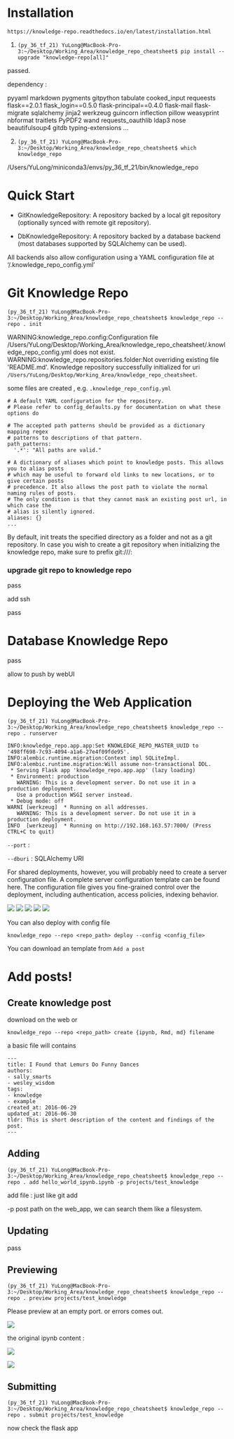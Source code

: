

# Installation

`https://knowledge-repo.readthedocs.io/en/latest/installation.html`

1. `(py_36_tf_21) YuLong@MacBook-Pro-3:~/Desktop/Working_Area/knowledge_repo_cheatsheet$ pip install --upgrade "knowledge-repo[all]"`

passed.

dependency :

pyyaml
markdown
pygments
gitpython
tabulate
cooked_input
requeests
flask==2.0.1
flask_login==0.5.0
flask-principal==0.4.0
flask-mail
flask-migrate
sqlalchemy
jinja2
werkzeug
guincorn
inflection
pillow
weasyprint
nbformat
traitlets
PyPDF2
wand
requests_oauthlib
ldap3
nose
beautifulsoup4
gitdb
typing-extensions
...

2. `(py_36_tf_21) YuLong@MacBook-Pro-3:~/Desktop/Working_Area/knowledge_repo_cheatsheet$ which knowledge_repo`

/Users/YuLong/miniconda3/envs/py_36_tf_21/bin/knowledge_repo

# Quick Start

- GitKnowledgeRepository: A repository backed by a local git repository (optionally synced with remote git repository).
  
- DbKnowledgeRepository: A repository backed by a database backend (most databases supported by SQLAlchemy can be used).


All backends also allow configuration using a YAML configuration file at ‘/.knowledge_repo_config.yml’

# Git Knowledge Repo


`(py_36_tf_21) YuLong@MacBook-Pro-3:~/Desktop/Working_Area/knowledge_repo_cheatsheet$ knowledge_repo --repo . init`

WARNING:knowledge_repo.config:Configuration file /Users/YuLong/Desktop/Working_Area/knowledge_repo_cheatsheet/.knowledge_repo_config.yml does not exist.
WARNING:knowledge_repo.repositories.folder:Not overriding existing file 'README.md'.
Knowledge repository successfully initialized for uri `/Users/YuLong/Desktop/Working_Area/knowledge_repo_cheatsheet`.

some files are created , e.g. `.knowledge_repo_config.yml`

```
# A default YAML configuration for the repository.
# Please refer to config_defaults.py for documentation on what these options do

# The accepted path patterns should be provided as a dictionary mapping regex
# patterns to descriptions of that pattern.
path_patterns:
  '.*': "All paths are valid."

# A dictionary of aliases which point to knowledge posts. This allows you to alias posts
# which may be useful to forward old links to new locations, or to give certain posts
# precedence. It also allows the post path to violate the normal naming rules of posts.
# The only condition is that they cannot mask an existing post url, in which case the
# alias is silently ignored.
aliases: {}
...
```


By default, init treats the specified directory as a folder and not as a git repository. In case you wish to create a git repository when initializing the knowledge repo, make sure to prefix git:///:


### upgrade git repo to knowledge repo

pass

add ssh 

pass

# Database Knowledge Repo

pass

allow to push by webUI

# Deploying the Web Application

`(py_36_tf_21) YuLong@MacBook-Pro-3:~/Desktop/Working_Area/knowledge_repo_cheatsheet$ knowledge_repo --repo . runserver`

```
INFO:knowledge_repo.app.app:Set KNOWLEDGE_REPO_MASTER_UUID to '498ff698-7c93-4094-a1a6-27e4f09fde95'.
INFO:alembic.runtime.migration:Context impl SQLiteImpl.
INFO:alembic.runtime.migration:Will assume non-transactional DDL.
 * Serving Flask app 'knowledge_repo.app.app' (lazy loading)
 * Environment: production
   WARNING: This is a development server. Do not use it in a production deployment.
   Use a production WSGI server instead.
 * Debug mode: off
WARNI [werkzeug]  * Running on all addresses.
   WARNING: This is a development server. Do not use it in a production deployment.
INFO  [werkzeug]  * Running on http://192.168.163.57:7000/ (Press CTRL+C to quit)
```

`--port` : 

`--dburi` : SQLAlchemy URI


For shared deployments, however, you will probably need to create a server configuration file. A complete server configuration template can be found here. The configuration file gives you fine-grained control over the deployment, including authentication, access policies, indexing behavior.


<img src='./assets/kp_1.png'></img>
<img src='./assets/kp_2.png'></img>
<img src='./assets/kp_3.png'></img>
<img src='./assets/kp_4.png'></img>
<img src='./assets/kp_5.png'></img>

You can also deploy with config file

`knowledge_repo --repo <repo_path> deploy --config <config_file>`

You can download an template from `Add a post`

# Add posts!

## Create knowledge post

download on the web or

`knowledge_repo --repo <repo_path> create {ipynb, Rmd, md} filename`

a basic file will contains 

```
---
title: I Found that Lemurs Do Funny Dances
authors:
- sally_smarts
- wesley_wisdom
tags:
- knowledge
- example
created_at: 2016-06-29
updated_at: 2016-06-30
tldr: This is short description of the content and findings of the post.
---

```

## Adding

`(py_36_tf_21) YuLong@MacBook-Pro-3:~/Desktop/Working_Area/knowledge_repo_cheatsheet$ knowledge_repo --repo . add hello_world_ipynb.ipynb -p projects/test_knowledge`

add file : just like git add

-p post path on the web_app, we can search them like a filesystem.

## Updating

pass

## Previewing

`(py_36_tf_21) YuLong@MacBook-Pro-3:~/Desktop/Working_Area/knowledge_repo_cheatsheet$ knowledge_repo --repo . preview projects/test_knowledge`

Please preview at an empty port. or errors comes out.

<img src='./assets/kp_6.png'></img>

the original ipynb content : 

<img src='./assets/kp_7.png'></img>

<img src='./assets/kp_8.png'></img>

## Submitting


`(py_36_tf_21) YuLong@MacBook-Pro-3:~/Desktop/Working_Area/knowledge_repo_cheatsheet$ knowledge_repo --repo . submit projects/test_knowledge`

now check the flask app

